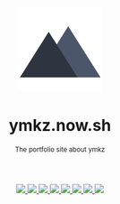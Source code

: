 <div align="center">
  <img src="static/images/logo_icon_dark.svg" width="150px">
  <h1 align="center">ymkz.now.sh</h1>
  <sup align="center">The portfolio site about ymkz</sup>
  <br />
  <br />
  <br />
</div>
<p align="center">
  <a href="https://circleci.com/gh/ymkz/workflows/ymkz.now.sh">
    <img src="https://flat.badgen.net/circleci/github/ymkz/ymkz.now.sh?icon=circleci">
  </a>
  <a href="https://zeit.co/ymkz/ymkz.now.sh">
    <img src="https://flat.badgen.net/badge/deploy/now%20%E2%96%B2/000000" />
  </a>
  <a href="https://github.com/Microsoft/TypeScript">
    <img src="https://flat.badgen.net/badge/language/TypeScript/017acd">
  </a>
  <a href="https://eslint.org">
    <img src="https://flat.badgen.net/badge/linter/eslint/4b32c3">
  </a>
  <a href="https://prettier.io">
    <img src="https://flat.badgen.net/badge/formatter/prettier/ff69b4">
  </a>
  <a href="https://emotion.sh">
    <img src="https://flat.badgen.net/badge/styling/emotion/d36ac2">
  </a>
  <a href="https://percy.io/ymkz/ymkz.now.sh">
    <img src="https://flat.badgen.net/badge/visual testing/percy/9e66bf">
  </a>
  <a href="https://renovateapp.com">
    <img src="https://flat.badgen.net/badge/renovate/enabled/green">
  </a>
  <br />
  <br />
</p>
